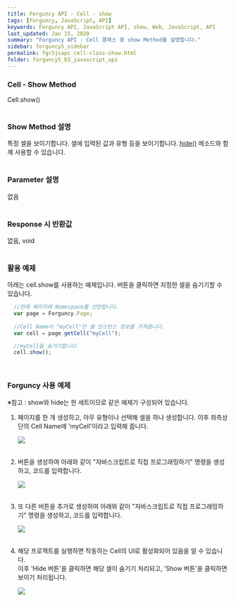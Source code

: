 ```yaml
---
title: Forguncy API - Cell - show
tags: [Forguncy, JavaScript, API]
keywords: Forguncy API, JavaScript API, show, Web, JavaScript, API
last_updated: Jan 15, 2020
summary: "Forguncy API - Cell 클래스 중 show Method를 설명합니다."
sidebar: forguncy5_sidebar
permalink: fgc5jsapi_cell-class-show.html
folder: forguncy5_03_javascript_api
---
```


### Cell - Show Method
Cell.show()
<br /><br />

### Show Method 설명
특정 셀을 보이기합니다. 셀에 입력된 값과 유형 등을 보이기합니다. [hide()](fgc5jsapi_cell-class-hide.html) 메소드와 함께 사용할 수 있습니다.
<br /><br />

### Parameter 설명
없음
<br /><br />

### Response 시 반환값
없음, void
<br /><br />

### 활용 예제
아래는 cell.show를 사용하는 예제입니다. 버튼을 클릭하면 지정한 셀을 숨기기할 수 있습니다.
<br />

~~~javascript
  //현재 페이지에 Namespace를 선언합니다.
  var page = Forguncy.Page;
  
  //Cell Name이 "myCell"인 셀 인스턴스 정보를 가져옵니다.
  var cell = page.getCell("myCell");

  //myCell을 숨기기합니다.
  cell.show();
~~~

<br />

### Forguncy 사용 예제

※참고 : show와 hide는 한 세트이므로 같은 예제가 구성되어 있습니다.

1. 페이지를 한 개 생성하고, 아무 유형이나 선택해 셀을 하나 생성합니다. 이후 좌측상단의 Cell Name에 'myCell'이라고 입력해 줍니다.

    ![]({{site.url}}/images/forguncy5/ex-ss_cell-hide01.png)
    <br /><br />

2. 버튼을 생성하여 아래와 같이 "자바스크립트로 직접 프로그래밍하기" 명령을 생성하고, 코드를 입력합니다.

    ![]({{site.url}}/images/forguncy5/ex-ss_cell-hide02.png)
    <br /><br />

3. 또 다른 버튼을 추가로 생성하여 아래와 같이 "자바스크립트로 직접 프로그래밍하기" 명령을 생성하고, 코드를 입력합니다.

    ![]({{site.url}}/images/forguncy5/ex-ss_cell-hide03.png)
    <br /><br />

4. 해당 프로젝트를 실행하면 작동하는 Cell의 UI로 활성화되어 있음을 알 수 있습니다.<br />
    이후 'Hide 버튼'을 클릭하면 해당 셀이 숨기기 처리되고, 'Show 버튼'을 클릭하면 보이기 처리됩니다.

    ![]({{site.url}}/images/forguncy5/ex-ss_cell-hide04.gif)

<br /><br />